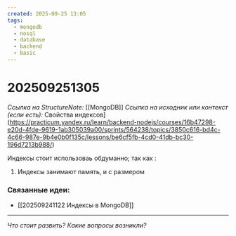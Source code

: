 ```yaml
---
created: 2025-09-25 13:05
tags:
  - mongodb
  - nosql
  - database
  - backend
  - basic
---
```

# 202509251305
*Ссылка на StructureNote:* [[MongoDB]]
*Ссылка на исходник или контекст (если есть):* Свойства индексов](https://practicum.yandex.ru/learn/backend-nodejs/courses/16b47298-e20d-4fde-9619-1ab305039a00/sprints/564238/topics/3850c616-bd4c-4c66-987e-9b4e0b0f135c/lessons/be6cf5fb-4cd0-41db-bc30-196d7213b988/)

Индексы стоит использоваь обдуманно; так как :
1) Индексы занимают память, и с размером 
### Связанные идеи:
*   [[202509241122 Индексы в MongoDB]]
---

*Что стоит развить? Какие вопросы возникли?*